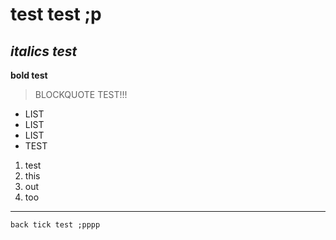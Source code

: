 # test test ;p
## *italics test*
**bold test**

> BLOCKQUOTE TEST!!!

* LIST
* LIST
* LIST
* TEST

1. test
2. this
3. out
4. too
---
`back tick test ;pppp`
